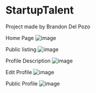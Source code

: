 # StartupTalent
Project made by Brandon Del Pozo

Home Page
![image](https://user-images.githubusercontent.com/3943324/131887494-e14a5bae-7519-4bf4-a1dc-e48d73e37cef.png)

Public listing
![image](https://user-images.githubusercontent.com/3943324/131887597-5daffbb2-a15b-4392-b2da-3ac09b06b521.png)

Profile Description
![image](https://user-images.githubusercontent.com/3943324/131887831-4b9b8fa5-393b-411a-ba0b-58a193e71585.png)

Edit Profile
![image](https://user-images.githubusercontent.com/3943324/131888074-f3742ccd-62ce-422a-bfb5-069342383002.png)

Public Profile
![image](https://user-images.githubusercontent.com/3943324/131888258-059c1068-98ae-4b97-9f91-f929499d16e6.png)

